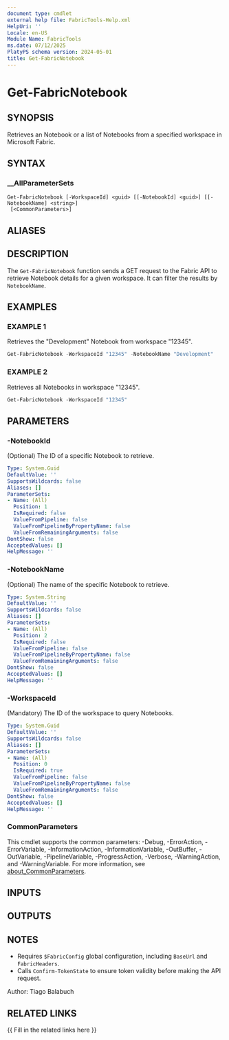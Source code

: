 ```yaml
---
document type: cmdlet
external help file: FabricTools-Help.xml
HelpUri: ''
Locale: en-US
Module Name: FabricTools
ms.date: 07/12/2025
PlatyPS schema version: 2024-05-01
title: Get-FabricNotebook
---
```


# Get-FabricNotebook

## SYNOPSIS

Retrieves an Notebook or a list of Notebooks from a specified workspace in Microsoft Fabric.

## SYNTAX

### __AllParameterSets

```
Get-FabricNotebook [-WorkspaceId] <guid> [[-NotebookId] <guid>] [[-NotebookName] <string>]
 [<CommonParameters>]
```

## ALIASES

## DESCRIPTION

The `Get-FabricNotebook` function sends a GET request to the Fabric API to retrieve Notebook details for a given workspace.
It can filter the results by `NotebookName`.

## EXAMPLES

### EXAMPLE 1

Retrieves the "Development" Notebook from workspace "12345".

```powershell
Get-FabricNotebook -WorkspaceId "12345" -NotebookName "Development"
```

### EXAMPLE 2

Retrieves all Notebooks in workspace "12345".

```powershell
Get-FabricNotebook -WorkspaceId "12345"
```

## PARAMETERS

### -NotebookId

(Optional) The ID of a specific Notebook to retrieve.

```yaml
Type: System.Guid
DefaultValue: ''
SupportsWildcards: false
Aliases: []
ParameterSets:
- Name: (All)
  Position: 1
  IsRequired: false
  ValueFromPipeline: false
  ValueFromPipelineByPropertyName: false
  ValueFromRemainingArguments: false
DontShow: false
AcceptedValues: []
HelpMessage: ''
```

### -NotebookName

(Optional) The name of the specific Notebook to retrieve.

```yaml
Type: System.String
DefaultValue: ''
SupportsWildcards: false
Aliases: []
ParameterSets:
- Name: (All)
  Position: 2
  IsRequired: false
  ValueFromPipeline: false
  ValueFromPipelineByPropertyName: false
  ValueFromRemainingArguments: false
DontShow: false
AcceptedValues: []
HelpMessage: ''
```

### -WorkspaceId

(Mandatory) The ID of the workspace to query Notebooks.

```yaml
Type: System.Guid
DefaultValue: ''
SupportsWildcards: false
Aliases: []
ParameterSets:
- Name: (All)
  Position: 0
  IsRequired: true
  ValueFromPipeline: false
  ValueFromPipelineByPropertyName: false
  ValueFromRemainingArguments: false
DontShow: false
AcceptedValues: []
HelpMessage: ''
```

### CommonParameters

This cmdlet supports the common parameters: -Debug, -ErrorAction, -ErrorVariable,
-InformationAction, -InformationVariable, -OutBuffer, -OutVariable, -PipelineVariable,
-ProgressAction, -Verbose, -WarningAction, and -WarningVariable. For more information, see
[about_CommonParameters](https://go.microsoft.com/fwlink/?LinkID=113216).

## INPUTS

## OUTPUTS

## NOTES

- Requires `$FabricConfig` global configuration, including `BaseUrl` and `FabricHeaders`.
- Calls `Confirm-TokenState` to ensure token validity before making the API request.

Author: Tiago Balabuch

## RELATED LINKS

{{ Fill in the related links here }}

